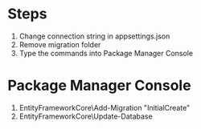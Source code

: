 # Steps
1. Change connection string in appsettings.json
2. Remove migration folder
3. Type the commands into Package Manager Console

# Package Manager Console
1. EntityFrameworkCore\Add-Migration "InitialCreate"
2. EntityFrameworkCore\Update-Database
